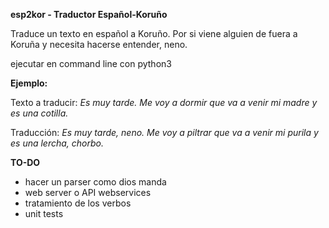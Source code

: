**esp2kor - Traductor Español-Koruño**

Traduce un texto en español a Koruño. Por si viene alguien de fuera a Koruña y necesita hacerse entender, neno.

ejecutar en command line con python3

**Ejemplo:**

Texto a traducir: *Es muy tarde. Me voy a dormir que va a venir mi madre y es una cotilla.*

Traducción: *Es muy tarde, neno. Me voy a piltrar que va a venir mi purila y es una lercha, chorbo.*

**TO-DO**
- hacer un parser como dios manda
- web server o API webservices
- tratamiento de los verbos
- unit tests


